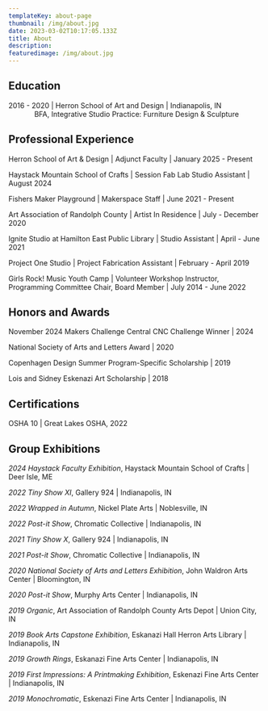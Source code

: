 ```yaml
---
templateKey: about-page
thumbnail: /img/about.jpg
date: 2023-03-02T10:17:05.133Z
title: About
description:
featuredimage: /img/about.jpg
---
```


<h2> Education </h2>
2016 - 2020 | Herron School of Art and Design | Indianapolis, IN <br> &nbsp;&nbsp;&nbsp;&nbsp;&nbsp;&nbsp;&nbsp;&nbsp;&nbsp;&nbsp;&nbsp;&nbsp; BFA, Integrative Studio Practice: Furniture Design & Sculpture

<h2> Professional Experience </h2>
<p> Herron School of Art & Design | Adjunct Faculty | January 2025 - Present <p/>
<p> Haystack Mountain School of Crafts | Session Fab Lab Studio Assistant | August 2024 <p/>
<p> Fishers Maker Playground | Makerspace Staff | June 2021 - Present <p/>
<p> Art Association of Randolph County | Artist In Residence | July - December 2020 <p/>
<p> Ignite Studio at Hamilton East Public Library | Studio Assistant | April - June 2021 <p/>
<p> Project One Studio | Project Fabrication Assistant | February - April 2019 <p/>
<p> Girls Rock! Music Youth Camp | Volunteer Workshop Instructor, Programming Committee Chair, Board Member | July 2014 - June 2022 <p/>

<h2> Honors and Awards </h2>
<p> November 2024 Makers Challenge Central CNC Challenge Winner | 2024 <p/>
<p> National Society of Arts and Letters Award | 2020 <p/>
<p> Copenhagen Design Summer Program-Specific Scholarship | 2019 <p/>
<p> Lois and Sidney Eskenazi Art Scholarship | 2018 <p/>

<h2> Certifications </h2>
<p> OSHA 10 | Great Lakes OSHA, 2022 <p/>

<h2> Group Exhibitions </h2>
<p> <i>2024 Haystack Faculty Exhibition</i>, Haystack Mountain School of Crafts | Deer Isle, ME <p/>
<p> <i>2022 Tiny Show XI</i>, Gallery 924 | Indianapolis, IN <p/>
<p> <i>2022 Wrapped in Autumn</i>, Nickel Plate Arts | Noblesville, IN <p/>
<p> <i>2022 Post-it Show</i>, Chromatic Collective | Indianapolis, IN <p/>
<p> <i>2021 Tiny Show X</i>, Gallery 924 | Indianapolis, IN <p/>
<p> <i>2021 Post-it Show</i>, Chromatic Collective | Indianapolis, IN <p/>
<p> <i>2020 National Society of Arts and Letters Exhibition</i>, John Waldron Arts Center | Bloomington, IN <p/>
<p> <i>2020 Post-it Show</i>, Murphy Arts Center | Indianapolis, IN <p/>
<p> <i>2019 Organic</i>, Art Association of Randolph County Arts Depot | Union City, IN <p/>
<p> <i>2019 Book Arts Capstone Exhibition</i>, Eskanazi Hall Herron Arts Library | Indianapolis, IN <p/>
<p> <i>2019 Growth Rings</i>, Eskanazi Fine Arts Center | Indianapolis, IN <p/>
<p> <i>2019 First Impressions: A Printmaking Exhibition</i>, Eskenazi Fine Arts Center | Indianapolis, IN <p/>
<p> <i>2019 Monochromatic</i>, Eskenazi Fine Arts Center | Indianapolis, IN <p/>

